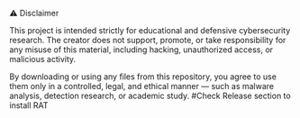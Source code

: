
⚠️ Disclaimer

This project is intended strictly for educational and defensive cybersecurity research.
The creator does not support, promote, or take responsibility for any misuse of this material, including hacking, unauthorized access, or malicious activity.

By downloading or using any files from this repository, you agree to use them only in a controlled, legal, and ethical manner — such as malware analysis, detection research, or academic study.
#Check Release section to install RAT
